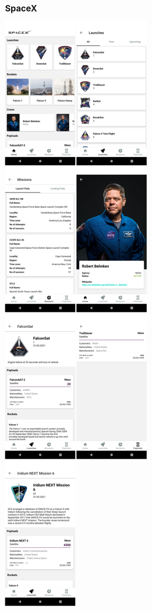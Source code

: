 # SpaceX


<p float="left">
<img src ="/screens/Screenshot_1664900866.png" width="232" height="480">
<img src ="/screens/Screenshot_1664900880.png" width="232" height="480">
<img src ="/screens/Screenshot_1664900876.png" width="232" height="480">
<img src ="/screens/Screenshot_1664900870.png" width="232" height="480">
<img src ="/screens/Screenshot_1664900883.png" width="232" height="480">
<img src ="/screens/Screenshot_1665896584.png" width="232" height="480">
<img src ="/screens/Screenshot_1665896624.png" width="232" height="480">
</p>



